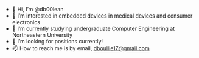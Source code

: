 - 👋 Hi, I’m @db00lean
- 👀 I’m interested in embedded devices in medical devices and consumer electronics
- 🌱 I’m currently studying undergraduate Computer Engineering at Northeastern University
- 💼 I’m looking for positions currently!
- 📫 How to reach me is by email, dboullie17@gmail.com
